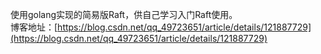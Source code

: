 使用golang实现的简易版Raft，供自己学习入门Raft使用。  <br>
博客地址：[https://blog.csdn.net/qq_49723651/article/details/121887729](https://blog.csdn.net/qq_49723651/article/details/121887729)
